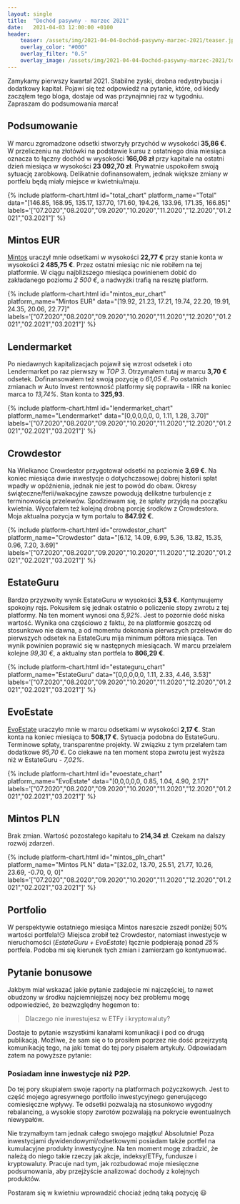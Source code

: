 ```yaml
---
layout: single
title:  "Dochód pasywny - marzec 2021"
date:   2021-04-03 12:00:00 +0100
header:
    teaser: /assets/img/2021-04-04-Dochód-pasywny-marzec-2021/teaser.jpg
    overlay_color: "#000"
    overlay_filter: "0.5"
    overlay_image: /assets/img/2021-04-04-Dochód-pasywny-marzec-2021/teaser.jpg
---
```


Zamykamy pierwszy kwartał 2021. Stabilne zyski, drobna redystrybucja i dodatkowy kapitał. Pojawi się też odpowiedź na pytanie, które, od kiedy zacząłem tego bloga, dostaje od was przynajmniej raz w tygodniu. Zapraszam do podsumowania marca!

## Podsumowanie

W marcu zgromadzone odsetki stworzyły przychód w wysokości **35,86 €**. W przeliczeniu na złotówki na podstawie kursu z ostatniego dnia miesiąca oznacza to łączny dochód w wysokości **166,08 zł** przy kapitale na ostatni dzień miesiąca w wysokości **23&nbsp;092,70 zł**. Prywatnie uspokoiłem swoją sytuację zarobkową. Delikatnie dofinansowałem, jednak większe zmiany w portfelu będą miały miejsce w kwietniu/maju.

{% include platform-chart.html id="total_chart" platform_name="Total" data="[146.85, 168.95, 135.17, 137.70, 171.60, 194.26, 133.96, 171.35, 166.85]" labels='["07.2020","08.2020","09.2020","10.2020","11.2020","12.2020","01.2021","03.2021"]' %}

## Mintos EUR

[Mintos](https://c.trackmytarget.com?a=9h2kg7&i=t848e4&source_id=pan_pieniadz) uraczył mnie odsetkami w wysokości **22,77 €** przy stanie konta w wysokości **2&nbsp;485,75 €**. Przez ostatni miesiąc nic nie robiłem na tej platformie. W ciągu najbliższego miesiąca powinienem dobić do zakładanego poziomu *2 500 €*, a nadwyżki trafią na resztę platform.

{% include platform-chart.html id="mintos_eur_chart" platform_name="Mintos EUR" data="[19.92, 21.23, 17.21, 19.74, 22.20, 19.91, 24.35, 20.06, 22.77]" labels='["07.2020","08.2020","09.2020","10.2020","11.2020","12.2020","01.2021","02.2021","03.2021"]' %}

<script type="text/javascript"> document.write('<a href="https://c.trackmytarget.com?a=r7z647&i=t848e4&source_id=pan_pieniadz"><img src="https://i.trackmytarget.com?a=r7z647&i=t848e4&source_id=pan_pieniadz" width="728" height="90" border="0"/></a>'); </script>

## Lendermarket
 
Po niedawnych kapitalizacjach pojawił się wzrost odsetek i oto Lendermarket po raz pierwszy w *TOP 3*. Otrzymałem tutaj w marcu **3,70 €** odsetek. Dofinansowałem też swoją pozycję o *61,05 €*. Po ostatnich zmianach w Auto Invest rentowność platformy się poprawiła - IRR na koniec marca to *13,74%*. Stan konta to **325,93**.

{% include platform-chart.html id="lendermarket_chart" platform_name="Lendermarket" data="[0,0,0,0,0, 0, 1.11, 1.28, 3.70]" labels='["07.2020","08.2020","09.2020","10.2020","11.2020","12.2020","01.2021","02.2021","03.2021"]' %}

<script type="text/javascript"> document.write('<a href="https://c.trackmytarget.com/nreof9?source_id=pan_pieniadz"><img src="https://i.trackmytarget.com/nreof9?source_id=pan_pieniadz" width="728" height="90" border="0"/></a>'); </script>

## Crowdestor

Na Wielkanoc Crowdestor przygotował odsetki na poziomie **3,69 €**. Na koniec miesiąca dwie inwestycje o dotychczasowej dobrej historii spłat wpadły w opóźnienia, jednak nie jest to powód do obaw. Okresy świąteczne/ferii/wakacyjne zawsze powodują delikatne turbulencje z terminowością przelewów. Spodziewam się, że spłaty przyjdą na początku kwietnia. Wycofałem też kolejną drobną porcję środków z Crowdestora. Moja aktualna pozycja w tym portalu to **847.92 €**. 

{% include platform-chart.html id="crowdestor_chart" platform_name="Crowdestor" data="[6.12, 14.09, 6.99, 5.36, 13.82, 15.35, 0.96, 7.20, 3.69]" labels='["07.2020","08.2020","09.2020","10.2020","11.2020","12.2020","01.2021","02.2021","03.2021"]' %}

<script type="text/javascript"> document.write('<a href="https://c.trackmytarget.com/kwjv5c?source_id=pan_pieniadz"><img src="https://i.trackmytarget.com/kwjv5c?source_id=pan_pieniadz" width="728" height="90" border="0"/></a>'); </script>

## EstateGuru

Bardzo przyzwoity wynik EstateGuru w wysokości **3,53 €**. Kontynuujemy spokojny rejs. Pokusiłem się jednak ostatnio o policzenie stopy zwrotu z tej platformy. Na ten moment wynosi ona *5,92%*. Jest to pozornie dość niska wartość. Wynika ona częściowo z faktu, że na platformie goszczę od stosunkowo nie dawna, a od momentu dokonania pierwszych przelewów do pierwszych odsetek na EstateGuru mija minimum półtora miesiąca. Ten wynik powinien poprawić się w następnych miesiącach. W marcu przelałem kolejne *99,30 €*, a aktualny stan portfela to **806,29 €**.

{% include platform-chart.html id="estateguru_chart" platform_name="EstateGuru" data="[0,0,0,0,0, 1.11, 2.33, 4.46, 3.53]" labels='["07.2020","08.2020","09.2020","10.2020","11.2020","12.2020","01.2021","02.2021","03.2021"]' %}

<script type="text/javascript"> document.write('<a href="https://c.trackmytarget.com/i6s52f?source_id=pan_pieniadz"><img src="https://i.trackmytarget.com/i6s52f?source_id=pan_pieniadz" width="728" height="90" border="0"/></a>'); </script>

## EvoEstate

[EvoEstate](https://c.trackmytarget.com/n98tou?source_id=pan_pieniadz) uraczyło mnie w marcu odsetkami w wysokości **2,17 €**. Stan konta na koniec miesiąca to **508,17 €**. Sytuacja podobna do EstateGuru. Terminowe spłaty, transparentne projekty. W związku z tym przelałem tam dodatkowe *95,70 €*. Co ciekawe na ten moment stopa zwrotu jest wyższa niż w EstateGuru - *7,02%*.

{% include platform-chart.html id="evoestate_chart" platform_name="EvoEstate" data="[0,0,0,0,0, 0.85, 1.04, 4.90, 2.17]" labels='["07.2020","08.2020","09.2020","10.2020","11.2020","12.2020","01.2021","02.2021","03.2021"]' %}


## Mintos PLN

Brak zmian. Wartość pozostałego kapitału to **214,34 zł**. Czekam na dalszy rozwój zdarzeń.

{% include platform-chart.html id="mintos_pln_chart" platform_name="Mintos PLN" data="[32.02, 13.70, 25.51, 21.77, 10.26, 23.69, -0.70, 0, 0]" labels='["07.2020","08.2020","09.2020","10.2020","11.2020","12.2020","01.2021","02.2021","03.2021"]' %}

## Portfolio

W perspektywie ostatniego miesiąca Mintos nareszcie zszedł poniżej 50% wartości portfela!😏 Miejsca zrobił też Crowdestor, natomiast inwestycje w nieruchomości (*EstateGuru + EvoEstate*) łącznie podpierają ponad *25%* portfela. Podoba mi się kierunek tych zmian i zamierzam go kontynuować.

<canvas id="portfolioChart" width="400" height="250"></canvas>
<script>
var ctx = document.getElementById('portfolioChart').getContext('2d');

var data = [{
            data: [11428.94, 3897.33, 214.34, 2335.72, 3712.17, 1503.44],
            backgroundColor: [
                'rgba(255, 99, 132, 1)',
                'rgba(54, 162, 235, 1)',
                'rgba(255, 206, 86, 1)',
                'rgba(75, 192, 192, 1)',
                'rgba(153, 102, 255, 1)',
                'rgba(255, 159, 64, 1)',
                'rgba(255, 255, 64, 1)'
            ]
        }]

var options = {
    tooltips: {
        enabled: false
    },
    plugins: {
        datalabels: {
            formatter: (value, ctx) => {
                let sum = 0;
                let dataArr = ctx.chart.data.datasets[0].data;
                dataArr.map(data => {
                    sum += data;
                });
                let percentage = (value*100 / sum).toFixed(1)+"%";
                return percentage;
            },
            color: '#fff',
        }
    }
};

var myDoughnutChart = new Chart(ctx, {
    type: 'doughnut',
    data: {
        datasets: data,
        labels: [
        'Mintos EUR',
        'Crowdestor',
        'Mintos PLN',
        'EvoEstate',
        'EstateGuru',
        'Lendermarket'
        ]
    },
    options: options
});
</script>

## Pytanie bonusowe

Jakbym miał wskazać jakie pytanie zadajecie mi najczęściej, to nawet obudzony w środku najciemniejszej nocy bez problemu mogę odpowiedzieć, że bezwzględny hegemon to:

> Dlaczego nie inwestujesz w ETFy i kryptowaluty?

Dostaje to pytanie wszystkimi kanałami komunikacji i pod co drugą publikacją. Możliwe, że sam się o to prosiłem poprzez nie dość przejrzystą komunikację tego, na jaki temat do tej pory pisałem artykuły. Odpowiadam zatem na powyższe pytanie:

### Posiadam inne inwestycje niż P2P.

Do tej pory skupiałem swoje raporty na platformach pożyczkowych. Jest to część mojego agresywnego portfolio inwestycyjnego generującego comiesięczne wpływy. Te odsetki pozwalają na stosunkowo wygodny rebalancing, a wysokie stopy zwrotów pozwalają na pokrycie ewentualnych niewypałów.

Nie trzymałbym tam jednak całego swojego majątku! Absolutnie! Poza inwestycjami dywidendowymi/odsetkowymi posiadam także portfel na kumulacyjne produkty inwestycyjne. Na ten moment mogę zdradzić, że należą do niego takie rzeczy jak akcje, indeksy/ETFy, fundusze i kryptowaluty. Pracuje nad tym, jak rozbudować moje miesięczne podsumowania, aby przejżyście analizować dochody z kolejnych produktów. 

Postaram się w kwietniu wprowadzić chociaż jedną taką pozycję 😃
